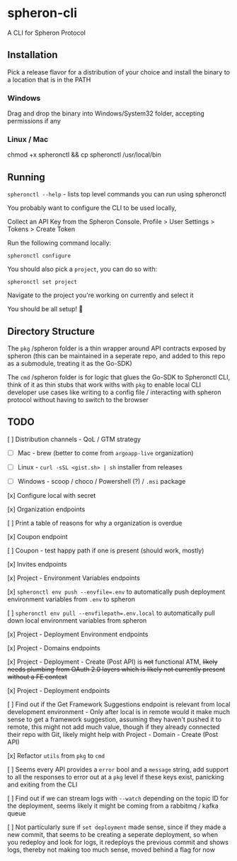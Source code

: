 # spheron-cli

A CLI for Spheron Protocol

## Installation 

Pick a release flavor for a distribution of your choice and install the binary to a location that is in the PATH 

### Windows 

Drag and drop the binary into Windows/System32 folder, accepting permissions if any

### Linux / Mac

chmod +x spheronctl && cp spheronctl /usr/local/bin

## Running

`spheronctl --help` - lists top level commands you can run using spheronctl 

You probably want to configure the CLI to be used locally, 

Collect an API Key from the Spheron Console. 
Profile > User Settings > Tokens > Create Token

Run the following command locally: 

`spheronctl configure`

You should also pick a `project`, you can do so with: 

`spheronctl set project` 

Navigate to the project you're working on currently and select it

You should be all setup! 🎉

## Directory Structure

The `pkg` /spheron folder is a thin wrapper around API contracts exposed by spheron (this can be maintained in a seperate repo, and added to this repo as a submodule, treating it as the Go-SDK)

The `cmd` /spheron folder is for logic that glues the Go-SDK to Spheronctl CLI, think of it as thin stubs that work withs with `pkg` to enable local CLI developer use cases like writing to a config file / interacting with spheron protocol without having to switch to the browser

## TODO

[ ] Distribution channels - QoL / GTM strategy

- [ ] Mac - brew (better to come from `argoapp-live` organization)

- [ ] Linux - `curl -sSL <gist.sh> | sh` installer from releases

- [ ] Windows - scoop / choco / Powershell (?) / `.msi` package

[x] Configure local with secret 

[x] Organization endpoints

[ ] Print a table of reasons for why a organization is overdue

[x] Coupon endpoint

[ ] Coupon - test happy path if one is present (should work, mostly)

[x] Invites endpoints

[x] Project - Environment Variables endpoints

[x] `spheronctl env push --envfile=.env` to automatically push deployment environment variables from `.env` to spheron

[ ] `spheronctl env pull --envfilepath=.env.local` to automatically pull down local environment variables from spheron

[x] Project - Deployment Environment endpoints

[x] Project - Domains endpoints

[x] Project - Deployment - Create (Post API) is ~~not~~ functional ATM, ~~likely needs plumbing from OAuth 2.0 layers which is likely not currently present without a FE context~~

[x] Project - Deployment endpoints

[ ] Find out if the Get Framework Suggestions endpoint is relevant from local development environment - Only after local is in remote would it make much sense to get a framework suggestion, assuming they haven't pushed it to remote, this might not add much value, though if they already connected their repo with Git, likely might help with Project - Domain - Create (Post API) 

[x] Refactor `utils` from `pkg` to `cmd`

[ ] Seems every API provides a `error` bool and a `message` string, add support to all the responses to error out at a `pkg` level if these keys exist, panicking and exiting from the CLI

[ ] Find out if we can stream logs with `--watch` depending on the topic ID for the deployment, seems likely it might be coming from a rabbitmq / kafka queue 

[ ] Not particularly sure if `set deployment` made sense, since if they made a new commit, that seems to be creating a seperate deployment, so when you redeploy and look for logs, it redeploys the previous commit and shows logs, thereby not making too much sense, moved behind a flag for now